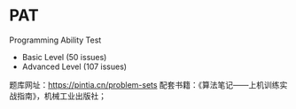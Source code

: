 # PAT
Programming Ability Test 
- Basic Level (50 issues)
- Advanced Level (107 issues)

题库网址：https://pintia.cn/problem-sets
配套书籍：《算法笔记——上机训练实战指南》，机械工业出版社；

